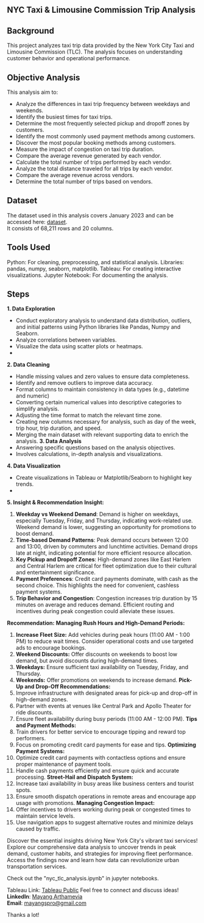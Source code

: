 ## NYC Taxi & Limousine Commission Trip Analysis ##

## Background
This project analyzes taxi trip data provided by the New York City Taxi and Limousine Commission (TLC). The analysis focuses on understanding customer behavior and operational performance.

## Objective Analysis
This analysis aim to:
- Analyze the differences in taxi trip frequency between weekdays and weekends.  
- Identify the busiest times for taxi trips.  
- Determine the most frequently selected pickup and dropoff zones by customers.  
- Identify the most commonly used payment methods among customers.  
- Discover the most popular booking methods among customers.  
- Measure the impact of congestion on taxi trip duration.  
- Compare the average revenue generated by each vendor.  
- Calculate the total number of trips performed by each vendor.  
- Analyze the total distance traveled for all trips by each vendor.  
- Compare the average revenue across vendors.  
- Determine the total number of trips based on vendors.  

## Dataset  
The dataset used in this analysis covers January 2023 and can be accessed here: [dataset](https://drive.google.com/drive/folders/1NYHIL-RgVPW-HONz4pdzlcbIChF-c37N).  
It consists of 68,211 rows and 20 columns.  

## Tools Used
Python: For cleaning, preprocessing, and statistical analysis.
Libraries: pandas, numpy, seaborn, matplotlib.
Tableau: For creating interactive visualizations.
Jupyter Notebook: For documenting the analysis.

## Steps

**1. Data Exploration**
- Conduct exploratory analysis to understand data distribution, outliers, and initial patterns using Python libraries like Pandas, Numpy and Seaborn.
- Analyze correlations between variables.
- Visualize the data using scatter plots or heatmaps.
- 
**2. Data Cleaning**
- Handle missing values and zero values to ensure data completeness.
- Identify and remove outliers to improve data accuracy.
- Format columns to maintain consistency in data types (e.g., datetime and numeric)
- Converting certain numerical values into descriptive categories to simplify analysis.
- Adjusting the time format to match the relevant time zone.
- Creating new columns necessary for analysis, such as day of the week, trip hour, trip duration, and speed.
- Merging the main dataset with relevant supporting data to enrich the analysis.
**3. Data Analysis**
- Answering specific questions based on the analysis objectives.
- Involves calculations, in-depth analysis and visualizations.

**4. Data Visualization**
- Create visualizations in Tableau or Matplotlib/Seaborn to highlight key trends.
- 
**5. Insight & Recommendation**
**Insight:**
1. **Weekday vs Weekend Demand**: Demand is higher on weekdays, especially Tuesday, Friday, and Thursday, indicating work-related use. Weekend demand is lower, suggesting an opportunity for promotions to boost demand.
2. **Time-based Demand Patterns**: Peak demand occurs between 12:00 and 13:00, driven by commuters and lunchtime activities. Demand drops late at night, indicating potential for more efficient resource allocation.
3. **Key Pickup and Dropoff Zones**: High-demand zones like East Harlem and Central Harlem are critical for fleet optimization due to their cultural and entertainment significance.
4. **Payment Preferences**: Credit card payments dominate, with cash as the second choice. This highlights the need for convenient, cashless payment systems.
5. **Trip Behavior and Congestion**: Congestion increases trip duration by 15 minutes on average and reduces demand. Efficient routing and incentives during peak congestion could alleviate these issues.
   
**Recommendation:**
**Managing Rush Hours and High-Demand Periods:**
1. **Increase Fleet Size:** Add vehicles during peak hours (11:00 AM - 1:00 PM) to reduce wait times. Consider operational costs and use targeted ads to encourage bookings.
2. **Weekend Discounts:** Offer discounts on weekends to boost low demand, but avoid discounts during high-demand times.
3. **Weekdays:** Ensure sufficient taxi availability on Tuesday, Friday, and Thursday.
4. **Weekends:** Offer promotions on weekends to increase demand.
**Pick-Up and Drop-Off Recommendations:**
1. Improve infrastructure with designated areas for pick-up and drop-off in high-demand zones.
2. Partner with events at venues like Central Park and Apollo Theater for ride discounts.
3. Ensure fleet availability during busy periods (11:00 AM - 12:00 PM).
**Tips and Payment Methods:**
1. Train drivers for better service to encourage tipping and reward top performers.
2. Focus on promoting credit card payments for ease and tips.
**Optimizing Payment Systems:**
1. Optimize credit card payments with contactless options and ensure proper maintenance of payment tools.
2. Handle cash payments efficiently and ensure quick and accurate processing.
**Street-Hail and Dispatch System:**
1. Increase taxi availability in busy areas like business centers and tourist spots.
2. Ensure smooth dispatch operations in remote areas and encourage app usage with promotions.
**Managing Congestion Impact:**
1. Offer incentives to drivers working during peak or congested times to maintain service levels.
2. Use navigation apps to suggest alternative routes and minimize delays caused by traffic.

Discover the essential insights driving New York City's vibrant taxi services! Explore our comprehensive data analysis to uncover trends in peak demand, customer habits, and strategies for improving fleet performance. Access the findings now and learn how data can revolutionize urban transportation services.

Check out the "nyc_tlc_analysis.ipynb" in jupyter notebooks.

Tableau Link: [Tableau Public](https://public.tableau.com/app/profile/mayang.sari5857/viz/Casptone/DashboardNewYorkTLCTrip)
Feel free to connect and discuss ideas!  
**LinkedIn**: [Mayang Arthamevia](https://www.linkedin.com/in/mayangarthamevia/)  
**Email**: [mayangspro@gmail.com](mailto:mayangspro@gmail.com)  

Thanks a lot!

